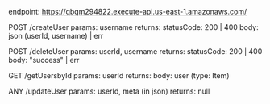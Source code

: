endpoint: https://qbqm294822.execute-api.us-east-1.amazonaws.com/

POST /createUser
params: username
returns:
    statusCode: 200 | 400
    body: json (userId, username) | err

POST /deleteUser
params: userId, username
returns:
    statusCode: 200 | 400
    body: "success" | err

GET /getUsersbyId
params: userId
returns:
    body: user (type: Item)

ANY /updateUser
params: userId, meta (in json)
returns:
    null
